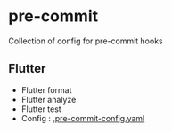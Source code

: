 # pre-commit

Collection of config for pre-commit hooks

## Flutter

- Flutter format
- Flutter analyze
- Flutter test
- Config : [.pre-commit-config.yaml](examples/flutter/.pre-commit-config.yaml)
